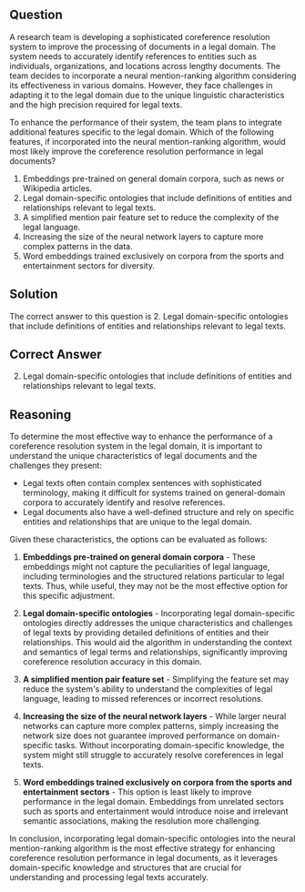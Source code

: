 ## Question
A research team is developing a sophisticated coreference resolution system to improve the processing of documents in a legal domain. The system needs to accurately identify references to entities such as individuals, organizations, and locations across lengthy documents. The team decides to incorporate a neural mention-ranking algorithm considering its effectiveness in various domains. However, they face challenges in adapting it to the legal domain due to the unique linguistic characteristics and the high precision required for legal texts.

To enhance the performance of their system, the team plans to integrate additional features specific to the legal domain. Which of the following features, if incorporated into the neural mention-ranking algorithm, would most likely improve the coreference resolution performance in legal documents?

1. Embeddings pre-trained on general domain corpora, such as news or Wikipedia articles.
2. Legal domain-specific ontologies that include definitions of entities and relationships relevant to legal texts.
3. A simplified mention pair feature set to reduce the complexity of the legal language.
4. Increasing the size of the neural network layers to capture more complex patterns in the data.
5. Word embeddings trained exclusively on corpora from the sports and entertainment sectors for diversity.

## Solution

The correct answer to this question is 2. Legal domain-specific ontologies that include definitions of entities and relationships relevant to legal texts.

## Correct Answer

2. Legal domain-specific ontologies that include definitions of entities and relationships relevant to legal texts.

## Reasoning

To determine the most effective way to enhance the performance of a coreference resolution system in the legal domain, it is important to understand the unique characteristics of legal documents and the challenges they present:

- Legal texts often contain complex sentences with sophisticated terminology, making it difficult for systems trained on general-domain corpora to accurately identify and resolve references.
- Legal documents also have a well-defined structure and rely on specific entities and relationships that are unique to the legal domain.

Given these characteristics, the options can be evaluated as follows:

1. **Embeddings pre-trained on general domain corpora** - These embeddings might not capture the peculiarities of legal language, including terminologies and the structured relations particular to legal texts. Thus, while useful, they may not be the most effective option for this specific adjustment.

2. **Legal domain-specific ontologies** - Incorporating legal domain-specific ontologies directly addresses the unique characteristics and challenges of legal texts by providing detailed definitions of entities and their relationships. This would aid the algorithm in understanding the context and semantics of legal terms and relationships, significantly improving coreference resolution accuracy in this domain.

3. **A simplified mention pair feature set** - Simplifying the feature set may reduce the system's ability to understand the complexities of legal language, leading to missed references or incorrect resolutions.

4. **Increasing the size of the neural network layers** - While larger neural networks can capture more complex patterns, simply increasing the network size does not guarantee improved performance on domain-specific tasks. Without incorporating domain-specific knowledge, the system might still struggle to accurately resolve coreferences in legal texts.

5. **Word embeddings trained exclusively on corpora from the sports and entertainment sectors** - This option is least likely to improve performance in the legal domain. Embeddings from unrelated sectors such as sports and entertainment would introduce noise and irrelevant semantic associations, making the resolution more challenging.

In conclusion, incorporating legal domain-specific ontologies into the neural mention-ranking algorithm is the most effective strategy for enhancing coreference resolution performance in legal documents, as it leverages domain-specific knowledge and structures that are crucial for understanding and processing legal texts accurately.